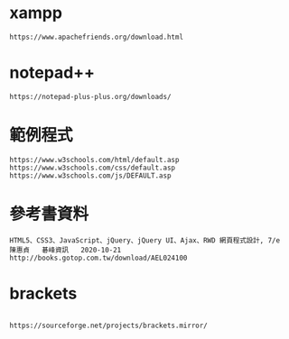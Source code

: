 # xampp
```
https://www.apachefriends.org/download.html

```
# notepad++
```
https://notepad-plus-plus.org/downloads/

```
# 範例程式

```
https://www.w3schools.com/html/default.asp
https://www.w3schools.com/css/default.asp
https://www.w3schools.com/js/DEFAULT.asp
```
# 參考書資料
```
HTML5、CSS3、JavaScript、jQuery、jQuery UI、Ajax、RWD 網頁程式設計, 7/e
陳惠貞   碁峰資訊   2020-10-21
http://books.gotop.com.tw/download/AEL024100

```
# brackets
```

https://sourceforge.net/projects/brackets.mirror/


```
